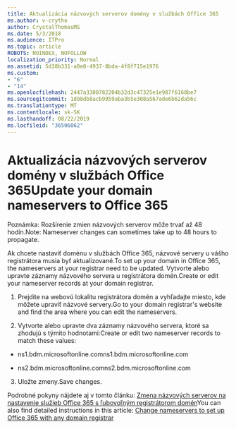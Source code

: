 ```yaml
---
title: Aktualizácia názvových serverov domény v službách Office 365
ms.author: v-crytho
author: CrystalThomasMS
ms.date: 5/3/2018
ms.audience: ITPro
ms.topic: article
ROBOTS: NOINDEX, NOFOLLOW
localization_priority: Normal
ms.assetid: 5d38b331-a0e8-4937-8bda-4f8f715e1976
ms.custom:
- "6"
- "14"
ms.openlocfilehash: 2447a3300782204b32d3c47325e1e987f6168be7
ms.sourcegitcommit: 1d98db8acb9959aba3b5e308a567ade6b62da56c
ms.translationtype: MT
ms.contentlocale: sk-SK
ms.lasthandoff: 08/22/2019
ms.locfileid: "36506062"
---
```

# <a name="update-your-domain-nameservers-to-office-365"></a><span data-ttu-id="af93e-102">Aktualizácia názvových serverov domény v službách Office 365</span><span class="sxs-lookup"><span data-stu-id="af93e-102">Update your domain nameservers to Office 365</span></span>

<span data-ttu-id="af93e-103">Poznámka: Rozšírenie zmien názvových serverov môže trvať až 48 hodín.</span><span class="sxs-lookup"><span data-stu-id="af93e-103">Note: Nameserver changes can sometimes take up to 48 hours to propagate.</span></span>
  
<span data-ttu-id="af93e-104">Ak chcete nastaviť doménu v službách Office 365, názvové servery u vášho registrátora musia byť aktualizované.</span><span class="sxs-lookup"><span data-stu-id="af93e-104">To set up your domain in Office 365, the nameservers at your registrar need to be updated.</span></span> <span data-ttu-id="af93e-105">Vytvorte alebo upravte záznamy názvového servera u registrátora domén.</span><span class="sxs-lookup"><span data-stu-id="af93e-105">Create or edit your nameserver records at your domain registrar.</span></span>
  
1. <span data-ttu-id="af93e-106">Prejdite na webovú lokalitu registrátora domén a vyhľadajte miesto, kde môžete upraviť názvové servery.</span><span class="sxs-lookup"><span data-stu-id="af93e-106">Go to your domain registrar's website and find the area where you can edit the nameservers.</span></span>

2. <span data-ttu-id="af93e-107">Vytvorte alebo upravte dva záznamy názvového servera, ktoré sa zhodujú s týmito hodnotami:</span><span class="sxs-lookup"><span data-stu-id="af93e-107">Create or edit two nameserver records to match these values:</span></span>

  - <span data-ttu-id="af93e-108">ns1.bdm.microsoftonline.com</span><span class="sxs-lookup"><span data-stu-id="af93e-108">ns1.bdm.microsoftonline.com</span></span>

  - <span data-ttu-id="af93e-109">ns2.bdm.microsoftonline.com</span><span class="sxs-lookup"><span data-stu-id="af93e-109">ns2.bdm.microsoftonline.com</span></span>

3. <span data-ttu-id="af93e-110">Uložte zmeny.</span><span class="sxs-lookup"><span data-stu-id="af93e-110">Save changes.</span></span>

<span data-ttu-id="af93e-111">Podrobné pokyny nájdete aj v tomto článku: [Zmena názvových serverov na nastavenie služieb Office 365 s ľubovoľným registrátorom domén](https://support.office.com/article/Change-nameservers-at-any-domain-registrar-to-set-up-Office-365-a8b487a9-2a45-4581-9dc4-5d28a47010a2.aspx)</span><span class="sxs-lookup"><span data-stu-id="af93e-111">You can also find detailed instructions in this article: [Change nameservers to set up Office 365 with any domain registrar](https://support.office.com/article/Change-nameservers-at-any-domain-registrar-to-set-up-Office-365-a8b487a9-2a45-4581-9dc4-5d28a47010a2.aspx)</span></span>
  